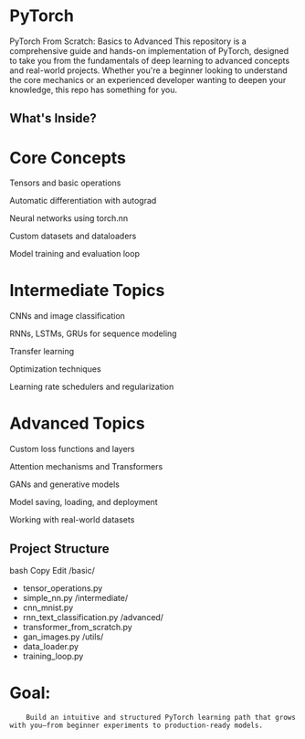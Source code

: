 # PyTorch
PyTorch From Scratch: Basics to Advanced 
This repository is a comprehensive guide and hands-on implementation of PyTorch, designed to take you from the fundamentals of deep learning to advanced concepts and real-world projects. Whether you're a beginner looking to understand the core mechanics or an experienced developer wanting to deepen your knowledge, this repo has something for you.

## What's Inside?
# Core Concepts

Tensors and basic operations

Automatic differentiation with autograd

Neural networks using torch.nn

Custom datasets and dataloaders

Model training and evaluation loop

# Intermediate Topics

CNNs and image classification

RNNs, LSTMs, GRUs for sequence modeling

Transfer learning

Optimization techniques

Learning rate schedulers and regularization

# Advanced Topics

Custom loss functions and layers

Attention mechanisms and Transformers

GANs and generative models

Model saving, loading, and deployment

Working with real-world datasets

## Project Structure

bash
Copy
Edit
/basic/
  - tensor_operations.py
  - simple_nn.py
/intermediate/
  - cnn_mnist.py
  - rnn_text_classification.py
/advanced/
  - transformer_from_scratch.py
  - gan_images.py
/utils/
  - data_loader.py
  - training_loop.py


# Goal: 
        Build an intuitive and structured PyTorch learning path that grows with you—from beginner experiments to production-ready models.
